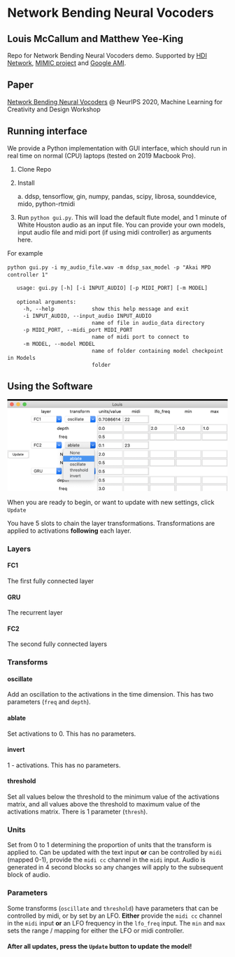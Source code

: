# Network Bending Neural Vocoders
## Louis McCallum and Matthew Yee-King
Repo for Network Bending Neural Vocoders demo. Supported by [HDI Network](https://hdi-network.org/), [MIMIC project](https://mimicproject.com/) and [Google AMI](https://medium.com/artists-and-machine-intelligence/research-awards-2021-64df3f7f213b).

## Paper
[Network Bending Neural Vocoders](https://drive.google.com/file/d/18FZXxBMBES5BYtqqm6OZKoGXXtPS98Gc/view) @ NeurIPS 2020, Machine Learning for Creativity and Design Workshop


## Running interface

We provide a Python implementation with GUI interface, which should run in real time on normal (CPU) laptops (tested on 2019 Macbook Pro).

1. Clone Repo

2. Install

   a. ddsp, tensorflow, gin, numpy, pandas, scipy, librosa, sounddevice, mido, python-rtmidi

3. Run `python gui.py`. This will load the default flute model, and 1 minute of White Houston audio as an input file. You can provide your own models, input audio file and midi port (if using midi controller) as arguments here.

For example 

``
python gui.py -i my_audio_file.wav -m ddsp_sax_model -p "Akai MPD controller 1"
``

```
   usage: gui.py [-h] [-i INPUT_AUDIO] [-p MIDI_PORT] [-m MODEL]

   optional arguments:
     -h, --help            show this help message and exit
     -i INPUT_AUDIO, --input_audio INPUT_AUDIO
                           name of file in audio_data directory
     -p MIDI_PORT, --midi_port MIDI_PORT
                           name of midi port to connect to
     -m MODEL, --model MODEL
                           name of folder containing model checkpoint in Models
                           folder
```

## Using the Software

![A screenshot of the interface](fig_gui.png "The Interface")

When you are ready to begin, or want to update with new settings, click `Update`


You have 5 slots to chain the layer transformations. Transformations are applied to activations **following** each layer.  

### Layers

#### FC1

The first fully connected layer

#### GRU

The recurrent layer

#### FC2

The second fully connected layers

### Transforms

#### oscillate

Add an oscillation to the activations in the time dimension. This has two parameters (`freq` and `depth`).

#### ablate

Set activations to 0. This has no parameters.

#### invert

1 - activations. This has no parameters.

#### threshold

Set all values below the threshold to the minimum value of the activations matrix, and all values above the threshold to maximum value of the activations matrix. There is 1 parameter (`thresh`).

### Units

Set from 0 to 1 determining the proportion of units that the transform is applied to. Can be updated with the text input **or** can be controlled by `midi` (mapped 0-1), provide the `midi cc` channel in the `midi` input. Audio is generated in 4 second blocks so any changes will apply to the subsequent block of audio.

### Parameters

Some transforms (`oscillate` and `threshold`) have parameters that can be controlled by midi, or by set by an LFO. **Either** provide the `midi cc` channel in the `midi` input **or** an LFO frequency in the `lfo_freq` input. The `min` and `max` sets the range / mapping for either the LFO or midi controller.

#### After all updates, press the `Update` button to update the model!
